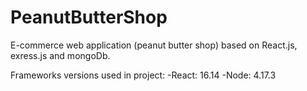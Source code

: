 # PeanutButterShop
E-commerce web application (peanut butter shop) based on React.js, exress.js and mongoDb. 

Frameworks versions used in project:
-React: 16.14
-Node: 4.17.3

